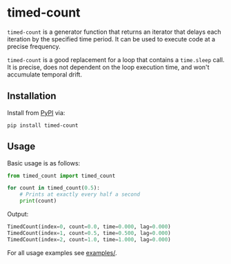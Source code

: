 # timed-count

`timed-count` is a generator function that returns an iterator that delays each iteration by the specified time period. It can be used to execute code at a precise frequency.

`timed-count` is a good replacement for a loop that contains a `time.sleep` call. It is precise, does not dependent on the loop execution time, and won't accumulate temporal drift.

## Installation

Install from [PyPI](https://pypi.org/project/timed-count/) via:

```shell
pip install timed-count
```

## Usage

Basic usage is as follows:

```python
from timed_count import timed_count

for count in timed_count(0.5):
    # Prints at exactly every half a second
    print(count)
```

Output:

```python
TimedCount(index=0, count=0.0, time=0.000, lag=0.000)
TimedCount(index=1, count=0.5, time=0.500, lag=0.000)
TimedCount(index=2, count=1.0, time=1.000, lag=0.000)
```
For all usage examples see [examples/](https://github.com/morefigs/timed-count/tree/main/examples).
